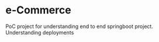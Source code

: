 # e-Commerce
PoC project for understanding end to end springboot project. Understanding deployments
